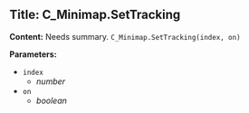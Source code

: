 ## Title: C_Minimap.SetTracking

**Content:**
Needs summary.
`C_Minimap.SetTracking(index, on)`

**Parameters:**
- `index`
  - *number*
- `on`
  - *boolean*
